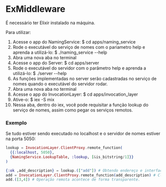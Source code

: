 # ExMiddleware

É necessário ter Elixir instalado na máquina.

Para utilizar:

1. Acesse o app do NamingService: $ cd apps/naming_service
2. Rode o executável do serviço de nomes com o pariametro help e aprenda a utilizá-lo: $ ./naming_service --help
3. Abra uma nova aba no terminal
4. Acesse o app do Server: $ cd apps/server
5. Rode o executável do servidor com o parâmetro help e aprenda a utilizá-lo: $ ./server --help
6. As funções implementadas no server serão cadastradas no serviço de nomes quando o executável do servidor rodar.
7. Abra uma nova aba no terminal
8. Acesse o app do InvocationLayer: $ cd apps/invocation_layer
9. Ative-o: $ iex -S mix
10. Nessa aba, dentro do iex, você pode requisitar a função lookup do serviço de nomes, assim como pegar os serviços remotos.

### Exemplo
Se tudo estiver sendo executado no localhost e o servidor de nomes estiver na porta 5050: 
```elixir
lookup = InvocationLayer.ClientProxy.remote_function(
  {{:localhost, 5050}, 
  {NamingService.LookupTable, :lookup, [&is_bitstring/1]}}
)

{:ok ,add_description} = lookup.(["add"]) # Obtendo endereço e interface da função remota que atende pelo serviço "add"
add = InvocationLayer.ClientProxy.remote_function(add_description) # ClientProxy cria função que abstrai invocação remota
add.([3,4]) # Operação remota acontece de forma transparente.

```
